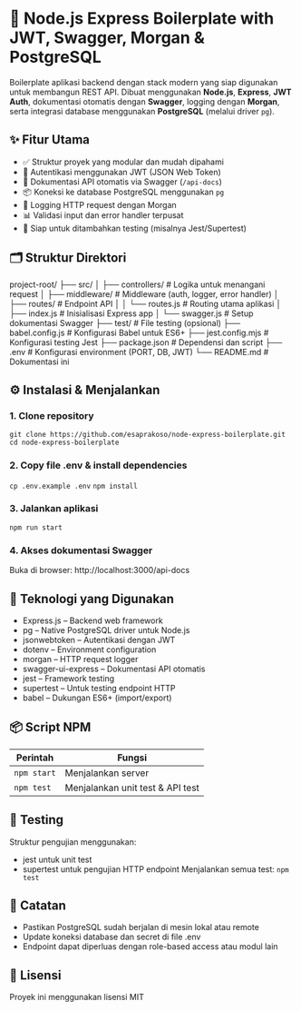 # 🚀 Node.js Express Boilerplate with JWT, Swagger, Morgan & PostgreSQL

Boilerplate aplikasi backend dengan stack modern yang siap digunakan untuk membangun REST API. Dibuat menggunakan **Node.js**, **Express**, **JWT Auth**, dokumentasi otomatis dengan **Swagger**, logging dengan **Morgan**, serta integrasi database menggunakan **PostgreSQL** (melalui driver `pg`).

## ✨ Fitur Utama

- ✅ Struktur proyek yang modular dan mudah dipahami
- 🔐 Autentikasi menggunakan JWT (JSON Web Token)
- 📄 Dokumentasi API otomatis via Swagger (`/api-docs`)
- 📦 Koneksi ke database PostgreSQL menggunakan `pg`
- 🧾 Logging HTTP request dengan Morgan
- 📊 Validasi input dan error handler terpusat
- 🧪 Siap untuk ditambahkan testing (misalnya Jest/Supertest)

## 🗂️ Struktur Direktori
project-root/
├── src/
│ ├── controllers/ # Logika untuk menangani request
│ ├── middleware/ # Middleware (auth, logger, error handler)
│ ├── routes/ # Endpoint API
│ │ └── routes.js # Routing utama aplikasi
│ ├── index.js # Inisialisasi Express app
│ └── swagger.js # Setup dokumentasi Swagger
├── test/ # File testing (opsional)
├── babel.config.js # Konfigurasi Babel untuk ES6+
├── jest.config.mjs # Konfigurasi testing Jest
├── package.json # Dependensi dan script
├── .env # Konfigurasi environment (PORT, DB, JWT)
└── README.md # Dokumentasi ini

## ⚙️ Instalasi & Menjalankan

### 1. Clone repository
`git clone https://github.com/esaprakoso/node-express-boilerplate.git`
`cd node-express-boilerplate`

### 2. Copy file .env & install dependencies
`cp .env.example .env`
`npm install`

### 3. Jalankan aplikasi
`npm run start`

### 4. Akses dokumentasi Swagger
Buka di browser: http://localhost:3000/api-docs

## 🧰 Teknologi yang Digunakan
- Express.js – Backend web framework
- pg – Native PostgreSQL driver untuk Node.js
- jsonwebtoken – Autentikasi dengan JWT
- dotenv – Environment configuration
- morgan – HTTP request logger
- swagger-ui-express – Dokumentasi API otomatis
- jest – Framework testing
- supertest – Untuk testing endpoint HTTP
- babel – Dukungan ES6+ (import/export)

## 📦 Script NPM
| Perintah      | Fungsi                                         |
| ------------- | ---------------------------------------------- |
| `npm start`   | Menjalankan server                             |
| `npm test`    | Menjalankan unit test & API test               |

## 🧪 Testing
Struktur pengujian menggunakan:
- jest untuk unit test
- supertest untuk pengujian HTTP endpoint
Menjalankan semua test:
`npm test`

## 📌 Catatan
- Pastikan PostgreSQL sudah berjalan di mesin lokal atau remote
- Update koneksi database dan secret di file .env
- Endpoint dapat diperluas dengan role-based access atau modul lain

## 📄 Lisensi
Proyek ini menggunakan lisensi MIT